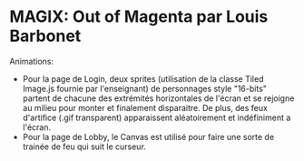 # MAGIX: Out of Magenta par Louis Barbonet

Animations:
  - Pour la page de Login, deux sprites (utilisation de la classe Tiled Image.js fournie par l'enseignant) de personnages style "16-bits" partent de chacune des extrémités horizontales de l'écran et se rejoigne au milieu pour monter et finalement disparaitre. De plus, des feux d'artifice (.gif transparent) apparaissent aléatoirement et indéfiniment a l'écran.
  - Pour la page de Lobby, le Canvas est utilisé pour faire une sorte de trainée de feu qui suit le curseur.

